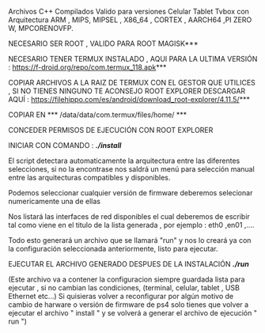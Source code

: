 Archivos C++ Compilados Valido para versiones Celular Tablet Tvbox con Arquitectura ARM , MIPS, MIPSEL , X86_64 , CORTEX , AARCH64 ,PI ZERO W, MPCORENOVFP.



NECESARIO SER ROOT , VALIDO PARA ROOT MAGISK***


NECESARIO TENER TERMUX INSTALADO , AQUI PARA LA ULTIMA VERSIÓN
: https://f-droid.org/repo/com.termux_118.apk***


COPIAR ARCHIVOS A LA RAIZ DE TERMUX CON EL GESTOR QUE UTILICES ,
SI NO TIENES NINGUNO TE ACONSEJO ROOT EXPLORER 
DESCARGAR AQUÍ :
https://filehippo.com/es/android/download_root-explorer/4.11.5/***

COPIAR EN *** /data/data/com.termux/files/home/ ***


CONCEDER PERMISOS DE EJECUCIÓN CON ROOT EXPLORER


INICIAR CON COMANDO : ***./install***


El script detectara automaticamente la arquitectura entre las diferentes selecciones, si no la encontrase nos saldrá un menú para selección manual
entre las arquitecturas compatibles y disponibles.


Podemos seleccionar cualquier versión de firmware deberemos selecionar numericamente una de ellas 


Nos listará las interfaces de red disponibles el cual deberemos de escribir tal como viene
en el titulo de la lista generada , por ejemplo : eth0 ,en01 ,....


Todo esto generará un archivo que se llamará "run" y nos lo creará ya con la configuración seleccionada anteriormente, listo para ejecutar.


EJECUTAR EL ARCHIVO GENERADO DESPUES DE LA INSTALACIÓN  ***./run***


(Este archivo va a contener la configuracion siempre guardada lista para ejecutar , si no cambian las condiciones, (terminal, celular, tablet , USB Ethernet etc...)
Si quisieras volver a reconfigurar por algún motivo de cambio de harware o versión de firmware de ps4 solo tienes que volver a ejecutar el archivo " install " 
y se volverá a generar el archivo de ejecución " run ")
